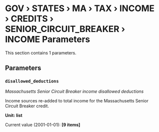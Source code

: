 # GOV › STATES › MA › TAX › INCOME › CREDITS › SENIOR_CIRCUIT_BREAKER › INCOME Parameters

This section contains 1 parameters.

## Parameters

### `disallowed_deductions`
*Massachusetts Senior Circuit Breaker income disallowed deductions*

Income sources re-added to total income for the Massachusetts Senior Circuit Breaker credit.

**Unit: list**

Current value (2001-01-01): **[9 items]**

